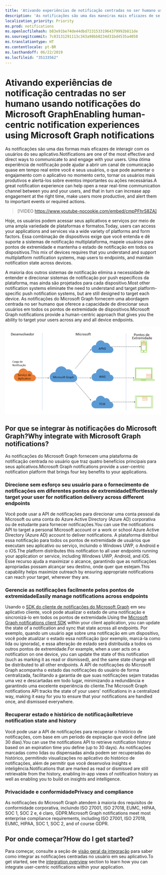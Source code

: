 ```yaml
---
title: 'Ativando experiências de notificação centradas no ser humano usando notificações do Microsoft Graph '
description: 'As notificações são uma das maneiras mais eficazes de se envolver novamente com os usuários do seu aplicativo. Uma ótima experiência de notificação pode ajudar a abrir um canal de comunicação quase em tempo real entre você e os usuários do aplicativo, o que pode aumentar o engajamento com o aplicativo no momento certo, ajudar os usuários a serem mais produtivos e alertá-los sobre eventos importantes ou ações oportunas que possam ser necessárias. '
localization_priority: Priority
ms.prod: notifications
ms.openlocfilehash: b83e91be74de44dbd72315331964379992b811de
ms.sourcegitcommit: 7c03131291113c343a98bb0234d31bd4535a4050
ms.translationtype: HT
ms.contentlocale: pt-BR
ms.lasthandoff: 06/22/2019
ms.locfileid: "35133562"
---
```

# <a name="enabling-human-centric-notification-experiences-using-microsoft-graph-notifications"></a><span data-ttu-id="d7fea-104">Ativando experiências de notificação centradas no ser humano usando notificações do Microsoft Graph</span><span class="sxs-lookup"><span data-stu-id="d7fea-104">Enabling human-centric notification experiences using Microsoft Graph notifications</span></span>

<span data-ttu-id="d7fea-105">As notificações são uma das formas mais eficazes de interagir com os usuários do seu aplicativo.</span><span class="sxs-lookup"><span data-stu-id="d7fea-105">Notifications are one of the most effective and direct ways to communicate to and engage with your users.</span></span> <span data-ttu-id="d7fea-106">Uma ótima experiência de notificação pode ajudar a abrir um canal de comunicação quase em tempo real entre você e seus usuários, o que pode aumentar o engajamento com o aplicativo no momento certo, tornar os usuários mais produtivos e alertá-los sobre eventos importantes ou ações necessárias.</span><span class="sxs-lookup"><span data-stu-id="d7fea-106">A great notification experience can help open a near real-time communication channel between you and your users, and that in turn can increase app engagement at the right time, make users more productive, and alert them to important events or required actions.</span></span>

> [!VIDEO https://www.youtube-nocookie.com/embed/cmpPFhrS8ZA]

<span data-ttu-id="d7fea-107">Hoje, os usuários podem acessar seus aplicativos e serviços por meio de uma ampla variedade de plataformas e formatos.</span><span class="sxs-lookup"><span data-stu-id="d7fea-107">Today, users can access your applications and services via a wide variety of platforms and form factors.</span></span> <span data-ttu-id="d7fea-108">Essa combinação de dispositivos exige que você entenda e dê suporte a sistemas de notificação multiplataforma, mapeie usuários para pontos de extremidade e mantenha o estado de notificação em todos os dispositivos.</span><span class="sxs-lookup"><span data-stu-id="d7fea-108">This mix of devices requires that you understand and support multiplatform notification systems, map users to endpoints, and maintain notification state across devices.</span></span> 

<span data-ttu-id="d7fea-109">A maioria dos outros sistemas de notificação elimina a necessidade de entender e direcionar sistemas de notificação por push específicos da plataforma, mas ainda são projetados para cada dispositivo.</span><span class="sxs-lookup"><span data-stu-id="d7fea-109">Most other notification systems eliminate the need to understand and target platform-specific push notification systems, but are still  designed to target each device.</span></span> <span data-ttu-id="d7fea-110">As notificações do Microsoft Graph fornecem uma abordagem centrada no ser humano que oferece a capacidade de direcionar seus usuários em todos os pontos de extremidade de dispositivos.</span><span class="sxs-lookup"><span data-stu-id="d7fea-110">Microsoft Graph notifications provide a human-centric approach that gives you the ability to target your  users across any and all device endpoints.</span></span>

![Uma imagem que mostra um serviço de aplicativo se comunicando com o Microsoft Graph para enviar notificações para vários pontos de extremidade](images/notifications-flow-overview.png)

## <a name="why-integrate-with-microsoft-graph-notifications"></a><span data-ttu-id="d7fea-112">Por que se integrar às notificações do Microsoft Graph?</span><span class="sxs-lookup"><span data-stu-id="d7fea-112">Why integrate with Microsoft Graph notifications?</span></span>

<span data-ttu-id="d7fea-113">As notificações do Microsoft Graph fornecem uma plataforma de notificação centrada no usuário que traz quatro benefícios principais para seus aplicativos.</span><span class="sxs-lookup"><span data-stu-id="d7fea-113">Microsoft Graph notifications provide a user-centric notification platform that brings four key benefits to your applications.</span></span>

### <a name="effortlessly-target-your-user-for-notification-delivery-across-different-endpoints"></a><span data-ttu-id="d7fea-114">Direcione sem esforço seu usuário para o fornecimento de notificações em diferentes pontos de extremidade</span><span class="sxs-lookup"><span data-stu-id="d7fea-114">Effortlessly target your user for notification delivery across different endpoints</span></span>

<span data-ttu-id="d7fea-115">Você pode usar a API de notificações para direcionar uma conta pessoal da Microsoft ou uma conta do Azure Active Directory (Azure AD) corporativa ou de estudante para fornecer notificações.</span><span class="sxs-lookup"><span data-stu-id="d7fea-115">You can use the notifications API to target a personal Microsoft account or a work or school Azure Active Directory (Azure AD) account to deliver notifications.</span></span> <span data-ttu-id="d7fea-116">A plataforma distribui essa notificação para todos os pontos de extremidade de usuários que executam seu aplicativo ou serviço, incluindo o Windows UWP, o Android e o iOS.</span><span class="sxs-lookup"><span data-stu-id="d7fea-116">The platform distributes this notification to all user endpoints running your application or service, including Windows UWP, Android, and iOS.</span></span> <span data-ttu-id="d7fea-117">Esse recurso ajuda a maximizar o alcance, garantindo que as notificações apropriadas possam alcançar seu destino, onde quer que estejam.</span><span class="sxs-lookup"><span data-stu-id="d7fea-117">This capability helps maximize outreach by ensuring appropriate notifications can reach your target, wherever they are.</span></span>

### <a name="easily-manage-notifications-across-endpoints"></a><span data-ttu-id="d7fea-118">Gerencie as notificações facilmente pelos pontos de extremidade</span><span class="sxs-lookup"><span data-stu-id="d7fea-118">Easily manage notifications across endpoints</span></span>

<span data-ttu-id="d7fea-119">Usando o [SDK do cliente de notificações do Microsoft Graph](https://github.com/microsoft/project-rome) em seu aplicativo cliente, você pode atualizar o estado de uma notificação e sincronizá-lo em todos os pontos de extremidade.</span><span class="sxs-lookup"><span data-stu-id="d7fea-119">Using the [Microsoft Graph notifications client SDK](https://github.com/microsoft/project-rome) within your client application, you can update the state of a notification and sync that state across all endpoints.</span></span> <span data-ttu-id="d7fea-120">Por exemplo, quando um usuário age sobre uma notificação em um dispositivo, você pode atualizar o estado essa notificação (por exemplo, marcá-la como lida ou ignorada), e essa alteração de estado será distribuída a todos os outros pontos de extremidade.</span><span class="sxs-lookup"><span data-stu-id="d7fea-120">For example, when a user acts on a notification on one device, you can update the state of this notification (such as marking it as read or dismissed), and the same state change will be distributed to all other endpoints.</span></span> <span data-ttu-id="d7fea-121">A API de notificações do Microsoft Graph acompanha o estado das notificações do usuário de forma centralizada, facilitando a garantia de que suas notificações sejam tratadas uma vez e descartadas em todo lugar, minimizando a redundância e garantindo uma excelente experiência do cliente.</span><span class="sxs-lookup"><span data-stu-id="d7fea-121">The Microsoft Graph notifications API tracks the state of your users' notifications in a centralized way, making it easy for you to ensure that your notifications are handled once, and dismissed everywhere.</span></span>

### <a name="retrieve-notification-state-and-history"></a><span data-ttu-id="d7fea-122">Recuperar estado e histórico de notificação</span><span class="sxs-lookup"><span data-stu-id="d7fea-122">Retrieve notification state and history</span></span>

<span data-ttu-id="d7fea-123">Você pode usar a API de notificações para recuperar o histórico de notificações, com base em um período de expiração que você define (até 30 dias).</span><span class="sxs-lookup"><span data-stu-id="d7fea-123">You can use the notifications API to retrieve notification history based on an expiration time you define (up to 30 days).</span></span> <span data-ttu-id="d7fea-124">As notificações marcadas como lidas ou dispensadas ainda podem ser recuperadas do histórico, permitindo visualizações no aplicativo do histórico de notificações, além de permitir que você desenvolva insights e inteligência.</span><span class="sxs-lookup"><span data-stu-id="d7fea-124">Notifications that are marked as read or dismissed are still retrievable from the history, enabling in-app views of notification history as well as enabling you to build on insights and intelligence.</span></span>

### <a name="privacy-and-compliance"></a><span data-ttu-id="d7fea-125">Privacidade e conformidade</span><span class="sxs-lookup"><span data-stu-id="d7fea-125">Privacy and compliance</span></span>

<span data-ttu-id="d7fea-126">As notificações do Microsoft Graph atendem à maioria dos requisitos de conformidade corporativa, incluindo ISO 27001, ISO 27018, EUMC, HIPAA, SOC 1, SOC 2 e, é claro, GDPR.</span><span class="sxs-lookup"><span data-stu-id="d7fea-126">Microsoft Graph notifications meet most enterprise compliance requirements, including ISO 27001, ISO 27018, EUMC, HIPAA, SOC 1, SOC 2, and of course GDPR.</span></span>

## <a name="how-do-i-get-started"></a><span data-ttu-id="d7fea-127">Por onde começar?</span><span class="sxs-lookup"><span data-stu-id="d7fea-127">How do I get started?</span></span>

<span data-ttu-id="d7fea-128">Para começar, consulte a seção de [visão geral da integração](notifications-integration-e2e-overview.md) para saber como integrar as notificações centradas no usuário em seu aplicativo.</span><span class="sxs-lookup"><span data-stu-id="d7fea-128">To get started, see the [integration overview](notifications-integration-e2e-overview.md) section to learn how you can integrate user-centric notifications within your application.</span></span>
